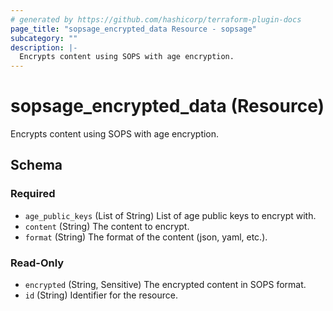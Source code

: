```yaml
---
# generated by https://github.com/hashicorp/terraform-plugin-docs
page_title: "sopsage_encrypted_data Resource - sopsage"
subcategory: ""
description: |-
  Encrypts content using SOPS with age encryption.
---
```


# sopsage_encrypted_data (Resource)

Encrypts content using SOPS with age encryption.



<!-- schema generated by tfplugindocs -->
## Schema

### Required

- `age_public_keys` (List of String) List of age public keys to encrypt with.
- `content` (String) The content to encrypt.
- `format` (String) The format of the content (json, yaml, etc.).

### Read-Only

- `encrypted` (String, Sensitive) The encrypted content in SOPS format.
- `id` (String) Identifier for the resource.
